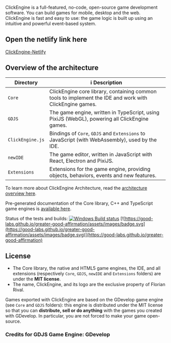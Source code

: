 ClickEngine is a full-featured, no-code, open-source game development software. You can build games for mobile, desktop and the web. ClickEngine is fast and easy to use: the game logic is built up using an intuitive and powerful event-based system.

## Open the netlify link here

[ClickEngine-Netlify](https://clickenginetcore.netlify.app/)

## Overview of the architecture

| Directory        | ℹ️ Description                                                                                          |
| ---------------- | ------------------------------------------------------------------------------------------------------- |
| `Core`           | ClickEngine core library, containing common tools to implement the IDE and work with ClickEngine games. |
| `GDJS`           | The game engine, written in TypeScript, using PixiJS (WebGL), powering all ClickEngine games.           |
| `ClickEngine.js` | Bindings of `Core`, `GDJS` and `Extensions` to JavaScript (with WebAssembly), used by the IDE.          |
| `newIDE`         | The game editor, written in JavaScript with React, Electron and PixiJS.                                 |
| `Extensions`     | Extensions for the game engine, providing objects, behaviors, events and new features.                  |

To learn more about ClickEngine Architecture, read the [architecture overview here](Core/ClickEngine-Architecture-Overview.md).

Pre-generated documentation of the Core library, C++ and TypeScript game engines is [available here](https://docs.ClickEngine.io).

Status of the tests and builds: [![Windows Build status](https://ci.appveyor.com/api/projects/status/84uhtdox47xp422x/branch/master?svg=true)](https://ci.appveyor.com/project/4ian/ClickEngine/branch/master) [![https://good-labs.github.io/greater-good-affirmation/assets/images/badge.svg](https://good-labs.github.io/greater-good-affirmation/assets/images/badge.svg)](https://good-labs.github.io/greater-good-affirmation)

## License

- The Core library, the native and HTML5 game engines, the IDE, and all extensions (respectively `Core`, `GDJS`, `newIDE` and `Extensions` folders) are under the **MIT license**.
- The name, ClickEngine, and its logo are the exclusive property of Florian Rival.

Games exported with ClickEngine are based on the GDevelop game engine (see `Core` and `GDJS` folders): this engine is distributed under the MIT license so that you can **distribute, sell or do anything** with the games you created with GDevelop. In particular, you are not forced to make your game open-source.

[node.js]: https://nodejs.org

### Credits for GDJS Game Engine: GDevelop
